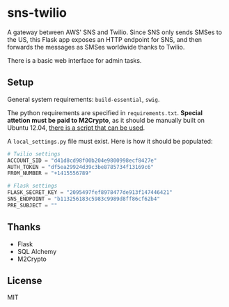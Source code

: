 # sns-twilio

A gateway between AWS' SNS and Twilio. Since SNS only sends SMSes to the US, this Flask app exposes an HTTP endpoint for SNS, and then forwards the messages as SMSes worldwide thanks to Twilio.

There is a basic web interface for admin tasks.

## Setup

General system requirements: `build-essential`, `swig`.

The python requirements are specified in `requirements.txt`. **Special attetion must be paid to M2Crypto**, as it should be manually built on Ubuntu 12.04, [there is a script that can be used](https://github.com/arturhoo/sns-twilio/wiki/M2Crypto-on-Ubuntu-12.04).

A `local_settings.py` file must exist. Here is how it should be populated:

```python
# Twilio settings
ACCOUNT_SID = "d41d8cd98f00b204e9800998ecf8427e"
AUTH_TOKEN = "df5ea29924d39c3be8785734f13169c6"
FROM_NUMBER = "+1415556789"

# Flask settings
FLASK_SECRET_KEY = "2095497fef8978477de913f147446421"
SNS_ENDPOINT = "b113256183c5983c9989d8ff86cf62b4"
PRE_SUBJECT = ""
```

## Thanks

- Flask
- SQL Alchemy
- M2Crypto

## License

MIT
